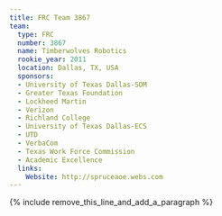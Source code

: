 ```yaml
---
title: FRC Team 3867
team:
  type: FRC
  number: 3867
  name: Timberwolves Robotics
  rookie_year: 2011
  location: Dallas, TX, USA
  sponsors:
  - University of Texas Dallas-SOM
  - Greater Texas Foundation
  - Lockheed Martin
  - Verizon
  - Richland College
  - University of Texas Dallas-ECS
  - UTD
  - VerbaCom
  - Texas Work Force Commission
  - Academic Excellence
  links:
    Website: http://spruceaoe.webs.com
---
```


{% include remove_this_line_and_add_a_paragraph %}